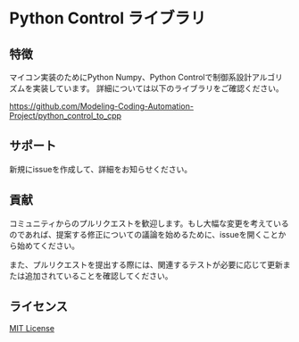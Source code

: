 # Python Control ライブラリ

## 特徴

マイコン実装のためにPython Numpy、Python Controlで制御系設計アルゴリズムを実装しています。
詳細については以下のライブラリをご確認ください。

https://github.com/Modeling-Coding-Automation-Project/python_control_to_cpp

## サポート

新規にissueを作成して、詳細をお知らせください。

## 貢献

コミュニティからのプルリクエストを歓迎します。もし大幅な変更を考えているのであれば、提案する修正についての議論を始めるために、issueを開くことから始めてください。

また、プルリクエストを提出する際には、関連するテストが必要に応じて更新または追加されていることを確認してください。

## ライセンス

[MIT License](./LICENSE.txt)
